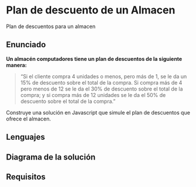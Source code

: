 # Plan de descuento de un Almacen
Plan de descuentos para un almacen

## Enunciado

**Un almacén computadores tiene un plan de descuentos de la siguiente manera:**

> “Si el cliente compra 4 unidades o menos, pero más de 1, se le da un 15% de descuento sobre el total de la compra. Si compra más de 4 pero menos de 12 se le da el 30% de descuento sobre el total de la compra; y si compra más de 12 unidades se le da el 50% de descuento sobre el total de la compra.”

Construye una solución en Javascript que simule el plan de descuentos que ofrece el almacen.

## Lenguajes

## Diagrama de la solución

## Requisitos
